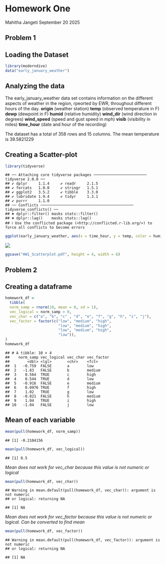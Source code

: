 Homework One
================
Mahitha Jangeti
September 20 2025

## Problem 1

## Loading the Dataset

``` r
library(moderndive)
data("early_january_weather")
```

## Analyzing the data

The early_january_weather data set contains information on the different
aspects of weather in the region, rpeorted by EWR, throughout different
hours of the day. **origin** (weather station) **temp** (observed
temperature in F) **dewp** (dewpoint in F) **humid** (relative humidity)
**wind_dir** (wind direction in degrees) **wind_speed** (speed and gust
speed in mph) **visib** (visibility in miles) **time_hour** (date and
hour of the recording)

The dataset has a total of 358 rows and 15 columns. The mean temperature
is 39.5821229

## Creating a Scatter-plot

``` r
library(tidyverse)
```

    ## ── Attaching core tidyverse packages ──────────────────────── tidyverse 2.0.0 ──
    ## ✔ dplyr     1.1.4     ✔ readr     2.1.5
    ## ✔ forcats   1.0.0     ✔ stringr   1.5.1
    ## ✔ ggplot2   3.5.2     ✔ tibble    3.3.0
    ## ✔ lubridate 1.9.4     ✔ tidyr     1.3.1
    ## ✔ purrr     1.1.0     
    ## ── Conflicts ────────────────────────────────────────── tidyverse_conflicts() ──
    ## ✖ dplyr::filter() masks stats::filter()
    ## ✖ dplyr::lag()    masks stats::lag()
    ## ℹ Use the conflicted package (<http://conflicted.r-lib.org/>) to force all conflicts to become errors

``` r
ggplot(early_january_weather, aes(x = time_hour, y = temp, color = humid)) + geom_point()
```

![](p8105_hw1_mj3229_files/figure-gfm/unnamed-chunk-2-1.png)<!-- -->

``` r
ggsave("HW1_Scatterplot.pdf", height = 4, width = 6)
```

## Problem 2

## Creating a dataframe

``` r
homework_df = 
  tibble(
  norm_samp = rnorm(10, mean = 0, sd = 1),
  vec_logical = norm_samp > 0,
  vec_char = c("a", "b", "c" , "d", "e", "f", "g", "h", "i", "j"),
  vec_factor = factor(c("low", "medium", "high",
                        "low", "medium", "high",
                        "low", "medium", "high",
                        "low")),
)
homework_df
```

    ## # A tibble: 10 × 4
    ##    norm_samp vec_logical vec_char vec_factor
    ##        <dbl> <lgl>       <chr>    <fct>     
    ##  1   -0.759  FALSE       a        low       
    ##  2   -1.83   FALSE       b        medium    
    ##  3    0.564  TRUE        c        high      
    ##  4    0.544  TRUE        d        low       
    ##  5   -0.916  FALSE       e        medium    
    ##  6    0.0976 TRUE        f        high      
    ##  7    1.02   TRUE        g        low       
    ##  8   -0.821  FALSE       h        medium    
    ##  9    1.04   TRUE        i        high      
    ## 10   -1.04   FALSE       j        low

## Mean of each variable

``` r
mean(pull(homework_df, norm_samp))
```

    ## [1] -0.2104156

``` r
mean(pull(homework_df, vec_logical))
```

    ## [1] 0.5

*Mean does not work for vec_char because this value is not numeric or
logical*

``` r
mean(pull(homework_df, vec_char))
```

    ## Warning in mean.default(pull(homework_df, vec_char)): argument is not numeric
    ## or logical: returning NA

    ## [1] NA

*Mean does not work for vec_factor because this value is not numeric or
logical. Can be converted to find mean*

``` r
mean(pull(homework_df, vec_factor))
```

    ## Warning in mean.default(pull(homework_df, vec_factor)): argument is not numeric
    ## or logical: returning NA

    ## [1] NA

